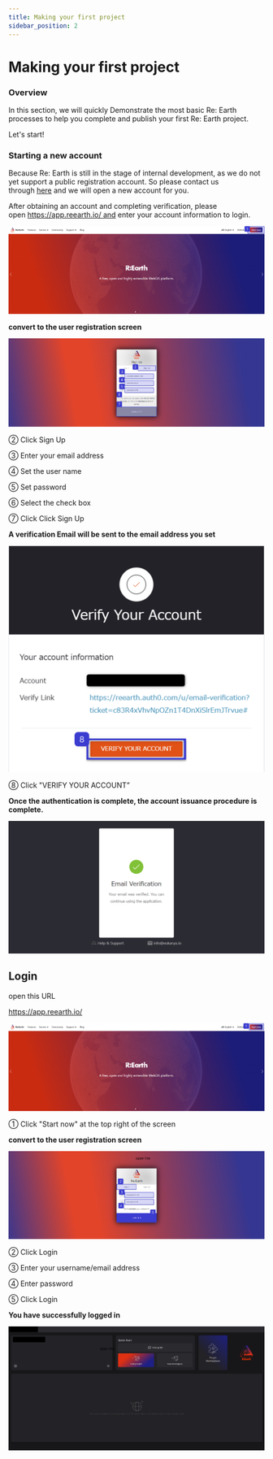 ```yaml
---
title: Making your first project
sidebar_position: 2
---
```

 
# **Making your first project**

### **Overview**

In this section, we will quickly Demonstrate the most basic Re: Earth processes to help you complete and publish your first Re: Earth project.


Let's start!

### **Starting a new account**

Because Re: Earth is still in the stage of internal development, as we do not yet support a public registration account. So please contact us through [here](https://docs.google.com/forms/d/e/1FAIpQLSftlA7HKfSsCHND14jERCLh3YzDETj0tU2rPVHM8McQfPHt-g/viewform) and we will open a new account for you.

After obtaining an account and completing verification, please open https://app.reearth.io/ and enter your account information to login.

![first_project_images](./img/001.png)

**convert to the user registration screen**

![first_project_images](./img/002.png)

② Click Sign Up

③ Enter your email address

④ Set the user name

⑤ Set password

⑥ Select the check box

⑦ Click Click Sign Up

**A verification Email will be sent to the email address you set**

![first_project_images](./img/003.png)

⑧ Click "VERIFY YOUR ACCOUNT”

**Once the authentication is complete, the account issuance procedure is complete.**

![first_project_images](./img/004.png)

## Login

open this URL

https://app.reearth.io/ 

![first_project_images](./img/005.png)

① Click "Start now" at the top right of the screen

**convert to the user registration screen**

![first_project_images](./img/006.png)

②  Click Login

③ Enter your username/email address

④ Enter password

⑤ Click Login

**You have successfully logged in**

![first_project_images](./img/007.png)